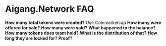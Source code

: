# Aigang.Network FAQ  
 
**How many total tokens were created?**
Use Coinmarketcap
**How many were offered for sale?**
**How many were sold?**
**What happened to the balance?**
**How many tokens does team hold?**
**What is the distribution of that?**
**How long they are locked for? Proof?**

